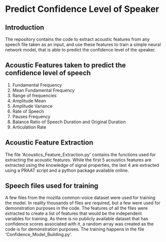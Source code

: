 # Predict Confidence Level of Speaker

## Introduction
The repository contains the code to extract acoustic features from any speech file taken as an input, and use these features to train a simple neural network model, that is able to predict the confidence level of the speaker.

## Acoustic Features taken to predict the confidence level of speech
1. Fundamental Frequency
2. Mean Fundamental Frequency
3. Range of frequencies
4. Amplitude Mean
5. Amplitude Variance
6. Rate of Speech
7. Pauses Frequency
8. Balance Ratio of Speech Duration and Original Duration
9. Articulation Rate

## Acoustic Feature Extraction
The file 'Acoustics_Feature_Extraction.py' contains the functions used for extracting the acoustic features. While the first 5 acoustics features are extracted using the knowledge of signal properties, the last 4 are extracted using a PRAAT script and a python package available online.

## Speech files used for training
A few files from the mozilla common-voice dataset were used for training the model. In reality thousands of files are required, but a few were used for demonstration purposes in the code. The features of all the files were extracted to create a list of features that would be the independent variables for training. As there is no publicly available dataset that has confidence scores associated with it, a random array was created as the code is for demonstration purposes. The training happens in the file 'Confidence_Model_Building.py'.






